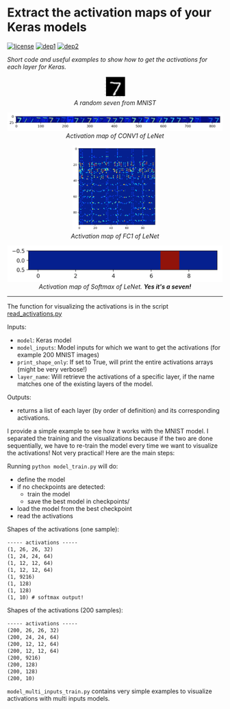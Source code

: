 # Extract the activation maps of your Keras models
[![license](https://img.shields.io/badge/License-Apache_2.0-brightgreen.svg)](https://github.com/philipperemy/keras-attention-mechanism/blob/master/LICENSE) [![dep1](https://img.shields.io/badge/Tensorflow-1.2+-blue.svg)](https://www.tensorflow.org/) [![dep2](https://img.shields.io/badge/Keras-2.0+-blue.svg)](https://keras.io/) 

*Short code and useful examples to show how to get the activations for each layer for Keras.*

<p align="center">
  <img src="assets/0.png" width="50">
  <br><i>A random seven from MNIST</i>
</p>


<p align="center">
  <img src="assets/1.png">
  <br><i>Activation map of CONV1 of LeNet</i>
</p>

<p align="center">
  <img src="assets/2.png" width="200">
  <br><i>Activation map of FC1 of LeNet</i>
</p>


<p align="center">
  <img src="assets/3.png">
  <br><i>Activation map of Softmax of LeNet. <b>Yes it's a seven!</b></i>
</p>

<hr/>

The function for visualizing the activations is in the script [read_activations.py](https://github.com/philipperemy/keras-visualize-activations/blob/master/read_activations.py)

Inputs:
- `model`: Keras model
- `model_inputs`: Model inputs for which we want to get the activations (for example 200 MNIST images)
- `print_shape_only`: If set to True, will print the entire activations arrays (might be very verbose!)
- `layer_name`: Will retrieve the activations of a specific layer, if the name matches one of the existing layers of the model.

Outputs:
- returns a list of each layer (by order of definition) and its corresponding activations.

I provide a simple example to see how it works with the MNIST model. I separated the training and the visualizations because if the two are done sequentially, we have to re-train the model every time we want to visualize the activations! Not very practical! Here are the main steps:

Running `python model_train.py` will do:

- define the model
- if no checkpoints are detected:
  - train the model
  - save the best model in checkpoints/
- load the model from the best checkpoint
- read the activations

Shapes of the activations (one sample):
```
----- activations -----
(1, 26, 26, 32)
(1, 24, 24, 64)
(1, 12, 12, 64)
(1, 12, 12, 64)
(1, 9216)
(1, 128)
(1, 128)
(1, 10) # softmax output!
```

Shapes of the activations (200 samples):
```
----- activations -----
(200, 26, 26, 32)
(200, 24, 24, 64)
(200, 12, 12, 64)
(200, 12, 12, 64)
(200, 9216)
(200, 128)
(200, 128)
(200, 10)
```

`model_multi_inputs_train.py` contains very simple examples to visualize activations with multi inputs models. 
